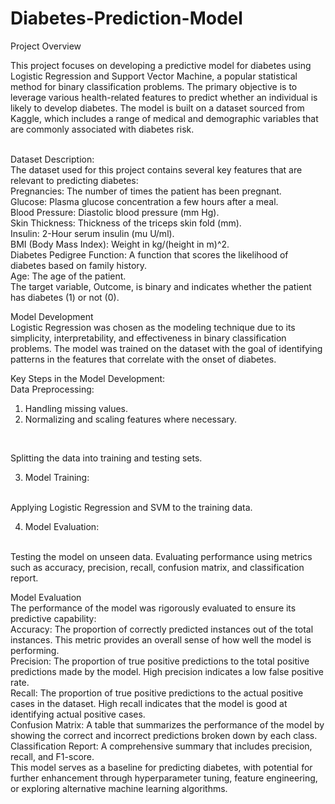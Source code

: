 # Diabetes-Prediction-Model
Project Overview
<br>

This project focuses on developing a predictive model for diabetes using Logistic Regression and Support Vector Machine, a popular statistical method for binary classification problems. The primary objective is to leverage various health-related features to predict whether an individual is likely to develop diabetes. The model is built on a dataset sourced from Kaggle, which includes a range of medical and demographic variables that are commonly associated with diabetes risk.

<br>
Dataset Description:
<br>
The dataset used for this project contains several key features that are relevant to predicting diabetes:
<br>
Pregnancies: The number of times the patient has been pregnant.
<br>
Glucose: Plasma glucose concentration a few hours after a meal.
<br>
Blood Pressure: Diastolic blood pressure (mm Hg).
<br>
Skin Thickness: Thickness of the triceps skin fold (mm).
<br>
Insulin: 2-Hour serum insulin (mu U/ml).
<br>
BMI (Body Mass Index): Weight in kg/(height in m)^2.
<br>
Diabetes Pedigree Function: A function that scores the likelihood of diabetes based on family history.
<br>
Age: The age of the patient.
<br>
The target variable, Outcome, is binary and indicates whether the patient has diabetes (1) or not (0).
<br>

Model Development
<br>
Logistic Regression was chosen as the modeling technique due to its simplicity, interpretability, and effectiveness in binary classification problems. The model was trained on the dataset with the goal of identifying patterns in the features that correlate with the onset of diabetes.
<br>

Key Steps in the Model Development:
<br>
Data Preprocessing:
<br>
1. Handling missing values.
2. Normalizing and scaling features where necessary.
<br>

Splitting the data into training and testing sets.
<br>

3. Model Training:
<br>
Applying Logistic Regression and SVM to the training data.
<br>

4. Model Evaluation:
<br>
Testing the model on unseen data.
Evaluating performance using metrics such as accuracy, precision, recall, confusion matrix, and classification report.
<br>

Model Evaluation
<br>
The performance of the model was rigorously evaluated to ensure its predictive capability:
<br>
Accuracy: The proportion of correctly predicted instances out of the total instances. This metric provides an overall sense of how well the model is performing.
<br>
Precision: The proportion of true positive predictions to the total positive predictions made by the model. High precision indicates a low false positive rate.
<br>
Recall: The proportion of true positive predictions to the actual positive cases in the dataset. High recall indicates that the model is good at identifying actual positive cases.
<br>
Confusion Matrix: A table that summarizes the performance of the model by showing the correct and incorrect predictions broken down by each class.
<br>
Classification Report: A comprehensive summary that includes precision, recall, and F1-score.
<br>
This model serves as a baseline for predicting diabetes, with potential for further enhancement through hyperparameter tuning, feature engineering, or exploring alternative machine learning algorithms.
